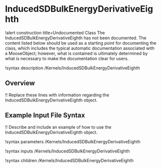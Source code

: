 # InducedSDBulkEnergyDerivativeEighth

!alert construction title=Undocumented Class
The InducedSDBulkEnergyDerivativeEighth has not been documented. The content listed below should be used as a starting point for
documenting the class, which includes the typical automatic documentation associated with a
MooseObject; however, what is contained is ultimately determined by what is necessary to make the
documentation clear for users.

!syntax description /Kernels/InducedSDBulkEnergyDerivativeEighth

## Overview

!! Replace these lines with information regarding the InducedSDBulkEnergyDerivativeEighth object.

## Example Input File Syntax

!! Describe and include an example of how to use the InducedSDBulkEnergyDerivativeEighth object.

!syntax parameters /Kernels/InducedSDBulkEnergyDerivativeEighth

!syntax inputs /Kernels/InducedSDBulkEnergyDerivativeEighth

!syntax children /Kernels/InducedSDBulkEnergyDerivativeEighth
